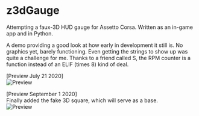 # z3dGauge
Attempting a faux-3D HUD gauge for Assetto Corsa. Written as an in-game app and in Python.  <br />

A demo providing a good look at how early in development it still is. No graphics yet, barely functioning. Even getting the strings to show up was quite a challenge for me. Thanks to a friend called S, the RPM counter is a function instead of an ELIF (times 8) kind of deal.  <br/>

[Preview July 21 2020]  <br />
![Preview](https://i.imgur.com/iYkyO1K.png)

[Preview September 1 2020]  <br />
Finally added the fake 3D square, which will serve as a base.  <br />
![Preview](https://i.imgur.com/iorF6wP.png)
